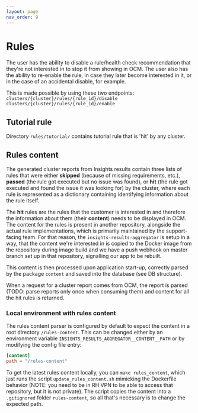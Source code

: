 ```yaml
---
layout: page
nav_order: 9
---
```

# Rules

The user has the ability to disable a rule/health check recommendation that they're not interested
in to stop it from showing in OCM. The user also has the ability to re-enable the rule, in case they
later become interested in it, or in the case of an accidental disable, for example.

This is made possible by using these two endpoints:
`clusters/{cluster}/rules/{rule_id}/disable`
`clusters/{cluster}/rules/{rule_id}/enable`

## Tutorial rule

Directory `rules/tutorial/` contains tutorial rule that is 'hit' by any cluster.

## Rules content

The generated cluster reports from Insights results contain three lists of rules that were either
__skipped__ (because of missing requirements, etc.), __passed__ (the rule got executed but no issue
was found), or __hit__ (the rule got executed and found the issue it was looking for) by the
cluster, where each rule is represented as a dictionary containing identifying information about the
rule itself.

The __hit__ rules are the rules that the customer is interested in and therefore the information
about them (their __content__) needs to be displayed in OCM. The content for the rules is present in
another repository, alongside the actual rule implementations, which is primarily maintained by the
support-facing team.
For that reason, the `insights-results-aggregator` is setup in a way, that the content we're
interested in is copied to the Docker image from the repository during image build and we have a
push webhook on master branch set up in that repository, signalling our app to be rebuilt.

This content is then processed upon application start-up, correctly parsed by the package `content`
and saved into the database (see DB structure).

When a request for a cluster report comes from OCM, the report is parsed (TODO: parse reports only
once when consuming them) and content for all the hit rules is returned.

### Local environment with rules content

The rules content parser is configured by default to expect the content in a root directory
`/rules-content`.
This can be changed either by an environment variable `INSIGHTS_RESULTS_AGGREGATOR__CONTENT__PATH`
or by modifying the config file entry:

```toml
[content]
path = "/rules-content"
```

To get the latest rules content locally, you can `make rules_content`, which just runs the script
`update_rules_content.sh` mimicking the Dockerfile behavior (NOTE: you need to be in RH VPN to be
able to access that repository, but it is not private). The script copies the content into a
`.gitignored` folder `rules-content`, so all that's necessary is to change the expected path.
